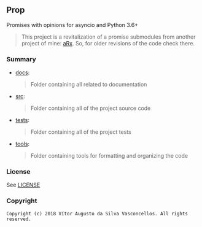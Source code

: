 ## Prop
Promises with opinions for asyncio and Python 3.6+

> This project is a revitalization of a promise submodules from another project of mine: [aRx](https://github.com/HeavenVolkoff/aRx).
> So, for older revisions of the code check there.

### Summary
+ [docs](./docs):
    > Folder containing all related to documentation 
+ [src](./src):
    > Folder containing all of the project source code
+ [tests](./tests):
    > Folder containing all of the project tests
+ [tools](./tools):
    > Folder containing tools for formatting and organizing the code
    
### License
See [LICENSE](./LICENSE)

### Copyright
    Copyright (c) 2018 Vítor Augusto da Silva Vasconcellos. All rights reserved.
